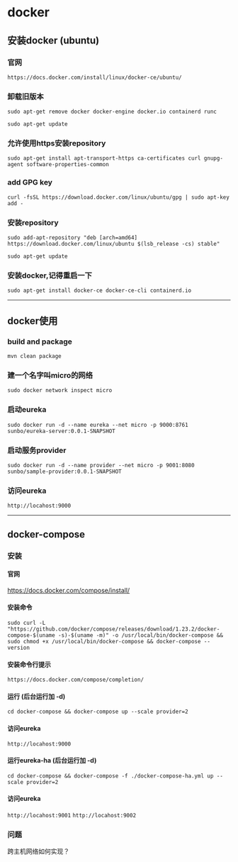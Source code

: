 



# docker

## 安装docker (ubuntu)
### 官网
`https://docs.docker.com/install/linux/docker-ce/ubuntu/`
### 卸载旧版本
`sudo apt-get remove docker docker-engine docker.io containerd runc`

`sudo apt-get update`

### 允许使用https安装repository
`sudo apt-get install apt-transport-https ca-certificates curl gnupg-agent software-properties-common`

### add GPG key
`curl -fsSL https://download.docker.com/linux/ubuntu/gpg | sudo apt-key add -`

### 安装repository
`sudo add-apt-repository "deb [arch=amd64] https://download.docker.com/linux/ubuntu $(lsb_release -cs) stable" `

`sudo apt-get update`

### 安装docker,记得重启一下
`sudo apt-get install docker-ce docker-ce-cli containerd.io`

-------

## docker使用
### build and package

`mvn clean package`

### 建一个名字叫micro的网络

`sudo docker network inspect micro`

### 启动eureka 
`sudo docker run -d --name eureka --net micro -p 9000:8761 sunbo/eureka-server:0.0.1-SNAPSHOT`

### 启动服务provider
`sudo docker run -d --name provider --net micro -p 9001:8080 sunbo/sample-provider:0.0.1-SNAPSHOT`

### 访问eureka

`http://locahost:9000`


---

## docker-compose
 
### 安装 
#### 官网

 https://docs.docker.com/compose/install/
 
#### 安装命令

`sudo curl -L "https://github.com/docker/compose/releases/download/1.23.2/docker-compose-$(uname -s)-$(uname -m)" -o /usr/local/bin/docker-compose && sudo chmod +x /usr/local/bin/docker-compose && docker-compose --version`

#### 安装命令行提示 

`https://docs.docker.com/compose/completion/`

#### 运行 (后台运行加 -d)
`cd docker-compose && docker-compose up --scale provider=2`
#### 访问eureka
`http://locahost:9000`

#### 运行eureka-ha (后台运行加 -d)
`cd docker-compose && docker-compose -f ./docker-compose-ha.yml up --scale provider=2`
#### 访问eureka
`http://locahost:9001`
`http://locahost:9002`

### 问题
跨主机网络如何实现？

